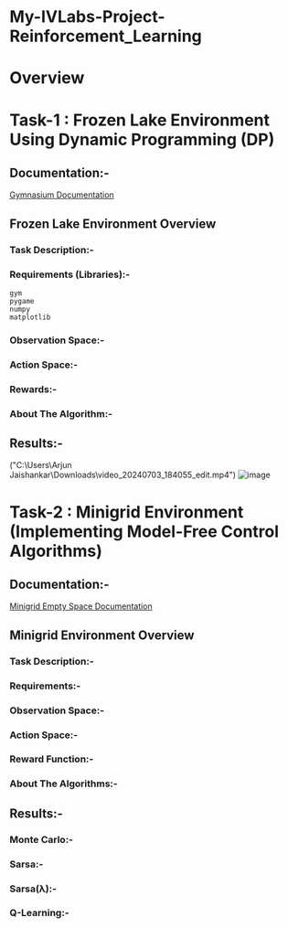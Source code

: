 # My-IVLabs-Project-Reinforcement_Learning
# Overview
# Task-1 : Frozen Lake Environment Using Dynamic Programming (DP)
## Documentation:-
[Gymnasium Documentation](https://gymnasium.farama.org/environments/toy_text/frozen_lake/#frozen-lake)
## Frozen Lake Environment Overview
### Task Description:-
### Requirements (Libraries):-
`gym`  
`pygame`  
`numpy`  
`matplotlib`
### Observation Space:-
### Action Space:-
### Rewards:-
### About The Algorithm:-
## Results:-
("C:\Users\Arjun Jaishankar\Downloads\video_20240703_184055_edit.mp4")
![image](https://github.com/user-attachments/assets/232000c2-303f-478f-a72b-3fab1e9e09af)

# Task-2 : Minigrid Environment (Implementing Model-Free Control Algorithms)
## Documentation:-
[Minigrid Empty Space Documentation](https://minigrid.farama.org/environments/minigrid/EmptyEnv/)
## Minigrid Environment Overview
### Task Description:-
### Requirements:-
### Observation Space:-
### Action Space:-
### Reward Function:-
### About The Algorithms:-
## Results:-
### Monte Carlo:-
### Sarsa:-
### Sarsa(λ):-
### Q-Learning:-
